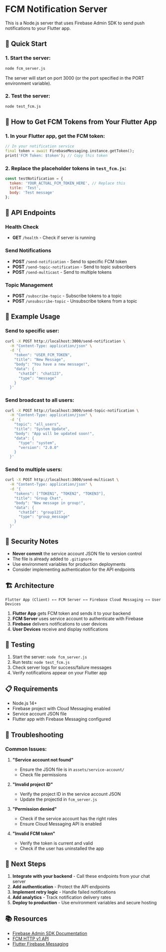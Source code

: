 # FCM Notification Server

This is a Node.js server that uses Firebase Admin SDK to send push notifications to your Flutter app.

## 🚀 Quick Start

### 1. Start the server:
```bash
node fcm_server.js
```

The server will start on port 3000 (or the port specified in the PORT environment variable).

### 2. Test the server:
```bash
node test_fcm.js
```

## 📱 How to Get FCM Tokens from Your Flutter App

### 1. In your Flutter app, get the FCM token:
```dart
// In your notification service
final token = await FirebaseMessaging.instance.getToken();
print('FCM Token: $token'); // Copy this token
```

### 2. Replace the placeholder tokens in `test_fcm.js`:
```javascript
const testNotification = {
  token: 'YOUR_ACTUAL_FCM_TOKEN_HERE', // Replace this
  title: 'Test',
  body: 'Test message'
};
```

## 🔧 API Endpoints

### Health Check
- **GET** `/health` - Check if server is running

### Send Notifications
- **POST** `/send-notification` - Send to specific FCM token
- **POST** `/send-topic-notification` - Send to topic subscribers
- **POST** `/send-multicast` - Send to multiple tokens

### Topic Management
- **POST** `/subscribe-topic` - Subscribe tokens to a topic
- **POST** `/unsubscribe-topic` - Unsubscribe tokens from a topic

## 📨 Example Usage

### Send to specific user:
```bash
curl -X POST http://localhost:3000/send-notification \
  -H "Content-Type: application/json" \
  -d '{
    "token": "USER_FCM_TOKEN",
    "title": "New Message",
    "body": "You have a new message!",
    "data": {
      "chatId": "chat123",
      "type": "message"
    }
  }'
```

### Send broadcast to all users:
```bash
curl -X POST http://localhost:3000/send-topic-notification \
  -H "Content-Type: application/json" \
  -d '{
    "topic": "all_users",
    "title": "System Update",
    "body": "App will be updated soon!",
    "data": {
      "type": "system",
      "version": "2.0.0"
    }
  }'
```

### Send to multiple users:
```bash
curl -X POST http://localhost:3000/send-multicast \
  -H "Content-Type: application/json" \
  -d '{
    "tokens": ["TOKEN1", "TOKEN2", "TOKEN3"],
    "title": "Group Chat",
    "body": "New message in group!",
    "data": {
      "chatId": "group123",
      "type": "group_message"
    }
  }'
```

## 🔐 Security Notes

- **Never commit** the service account JSON file to version control
- The file is already added to `.gitignore`
- Use environment variables for production deployments
- Consider implementing authentication for the API endpoints

## 🏗️ Architecture

```
Flutter App (Client) ←→ FCM Server ←→ Firebase Cloud Messaging ←→ User Devices
```

1. **Flutter App** gets FCM token and sends it to your backend
2. **FCM Server** uses service account to authenticate with Firebase
3. **Firebase** delivers notifications to user devices
4. **User Devices** receive and display notifications

## 🧪 Testing

1. Start the server: `node fcm_server.js`
2. Run tests: `node test_fcm.js`
3. Check server logs for success/failure messages
4. Verify notifications appear on your Flutter app

## 📋 Requirements

- Node.js 14+
- Firebase project with Cloud Messaging enabled
- Service account JSON file
- Flutter app with Firebase Messaging configured

## 🚨 Troubleshooting

### Common Issues:

1. **"Service account not found"**
   - Ensure the JSON file is in `assets/service-account/`
   - Check file permissions

2. **"Invalid project ID"**
   - Verify the project ID in the service account JSON
   - Update the projectId in `fcm_server.js`

3. **"Permission denied"**
   - Check if the service account has the right roles
   - Ensure Cloud Messaging API is enabled

4. **"Invalid FCM token"**
   - Verify the token is current and valid
   - Check if the user has uninstalled the app

## 🔄 Next Steps

1. **Integrate with your backend** - Call these endpoints from your chat server
2. **Add authentication** - Protect the API endpoints
3. **Implement retry logic** - Handle failed notifications
4. **Add analytics** - Track notification delivery rates
5. **Deploy to production** - Use environment variables and secure hosting

## 📚 Resources

- [Firebase Admin SDK Documentation](https://firebase.google.com/docs/admin/setup)
- [FCM HTTP v1 API](https://firebase.google.com/docs/cloud-messaging/http-server-ref)
- [Flutter Firebase Messaging](https://firebase.flutter.dev/docs/messaging/overview/)
